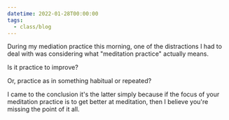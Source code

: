 ```yaml
---
datetime: 2022-01-28T00:00:00
tags:
  - class/blog
---
```

During my mediation practice this morning, one of the distractions I had to deal with was considering what "meditation practice" actually means.

Is it practice to improve?


Or, practice as in something habitual or repeated?

I came to the conclusion it's the latter simply because if the focus of your meditation practice is to get better at meditation, then I believe you're missing the point of it all.
